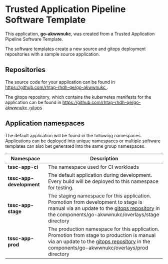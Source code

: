 # Trusted Application Pipeline Software Template

This application, **go-akwwnukc**, was created from a Trusted Application Pipeline Software Template.

The software templates create a new source and gitops deployment repositories with a sample source application. 

## Repositories

The source code for your application can be found in [https://github.com/rhtap-rhdh-qe/go-akwwnukc ](https://github.com/rhtap-rhdh-qe/go-akwwnukc ).
 
The gitops repository, which contains the kubernetes manifests for the application can be found in 
[https://github.com/rhtap-rhdh-qe/go-akwwnukc-gitops ](https://github.com/rhtap-rhdh-qe/go-akwwnukc-gitops ) 

## Application namespaces 

The default application will be found in the following namespaces. Applications can be deployed into unique namespaces or multiple software templates can also bet generated into the same group namespaces.  

|  Namespace   |  Description   |  
| -------- | -------- |
| **tssc-app-ci** | The namespace used for CI workloads |
| **tssc-app-development** | The default application during development. Every build will be deployed to this namespace for testing. |
| **tssc-app-stage** | The staging namespace for this application. Promotion from development to stage is manual via an update to the [gitops repository](https://github.com/rhtap-rhdh-qe/go-akwwnukc-gitops ) in the components/go-akwwnukc/overlays/stage directory |
| **tssc-app-prod** | The production namespace for this application. Promotion from stage to production is manual via an update to the [gitops repository](https://github.com/rhtap-rhdh-qe/go-akwwnukc-gitops ) in the components/go-akwwnukc/overlays/prod directory |